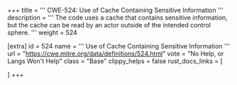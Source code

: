 +++
title = '''
CWE-524: Use of Cache Containing Sensitive Information
'''
description	= '''
The code uses a cache that contains sensitive information, but the cache can be read by an actor outside of the intended control sphere.
'''
weight = 524

[extra]
id = 524
name = '''
Use of Cache Containing Sensitive Information
'''
url = "https://cwe.mitre.org/data/definitions/524.html"
vote = "No Help, or Langs Won't Help"
class = "Base"
clippy_helps = false
rust_docs_links = [
	
]
+++
